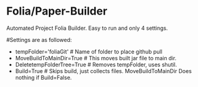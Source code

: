 # Folia/Paper-Builder
Automated Project Folia Builder. Easy to run and only 4 settings.

#Settings are as followed:
  - tempFolder='foliaGit' # Name of folder to place github pull
  - MoveBuildToMainDir=True # This moves built jar file to main dir.
  - DeletetempFolderTree=True # Removes tempFolder, uses shutil.
  - Build=True # Skips build, just collects files. MoveBuildToMainDir Does nothing if Build=False.

